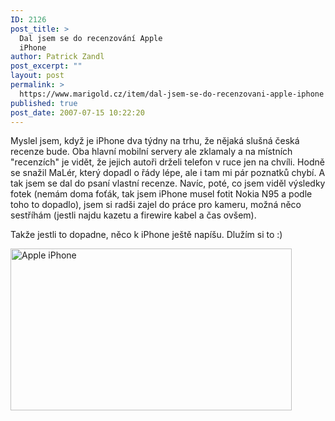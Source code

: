 ```yaml
---
ID: 2126
post_title: >
  Dal jsem se do recenzování Apple
  iPhone
author: Patrick Zandl
post_excerpt: ""
layout: post
permalink: >
  https://www.marigold.cz/item/dal-jsem-se-do-recenzovani-apple-iphone
published: true
post_date: 2007-07-15 10:22:20
---
```

Myslel jsem, když je iPhone dva týdny na trhu, že nějaká slušná česká recenze bude. Oba hlavní mobilní servery ale zklamaly a na místních "recenzích" je vidět, že jejich autoři drželi telefon v ruce jen na chvíli. Hodně se snažil MaLér, který dopadl o řády lépe, ale i tam mi pár poznatků chybí. A tak jsem se dal do psaní vlastní recenze. Navíc, poté, co jsem viděl výsledky fotek (nemám doma foťák, tak jsem iPhone musel fotit Nokia N95 a podle toho to dopadlo), jsem si radši zajel do práce pro kameru, možná něco sestříhám (jestli najdu kazetu a firewire kabel a čas ovšem).

Takže jestli to dopadne, něco k iPhone ještě napíšu. Dlužím si to :)

<img src="http://www.marigold.cz/wp-content/15072007087.jpg" width="450" height="259" alt="Apple iPhone" title="Apple iPhone" />